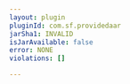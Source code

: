 ```yaml
---
layout: plugin
pluginId: com.sf.providedaar
jarSha1: INVALID
isJarAvailable: false
error: NONE
violations: []

---
```

